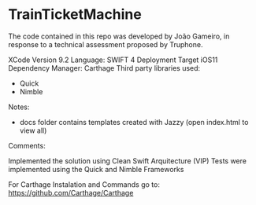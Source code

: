 # TrainTicketMachine

 The code contained in this repo was developed by João Gameiro, in response to a technical assessment proposed by Truphone.
 
 XCode Version 9.2
 Language: SWIFT 4
 Deployment Target iOS11
 Dependency Manager: Carthage
 Third party libraries used:
 - Quick
 - Nimble
 
 Notes:
 - docs folder contains templates created with Jazzy (open index.html  to view all)
 
 Comments:
 
 Implemented the solution using Clean Swift Arquitecture (VIP)
 Tests were implemented using the Quick and Nimble Frameworks
 
 For Carthage Instalation and Commands go to:
 https://github.com/Carthage/Carthage
 
 
 
 
 
 
 
 
 
 
 
 
